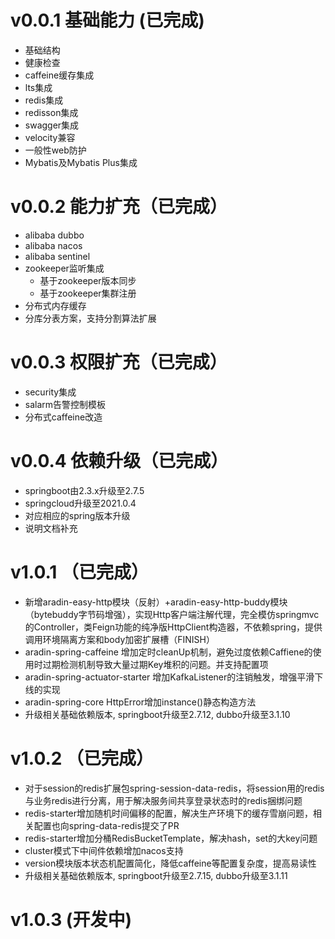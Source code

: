 # v0.0.1 基础能力 (已完成) 
  * 基础结构
  * 健康检查
  * caffeine缓存集成
  * lts集成
  * redis集成
  * redisson集成
  * swagger集成
  * velocity兼容
  * 一般性web防护
  * Mybatis及Mybatis Plus集成

# v0.0.2 能力扩充（已完成）
* alibaba dubbo
* alibaba nacos
* alibaba sentinel
* zookeeper监听集成
  * 基于zookeeper版本同步
  * 基于zookeeper集群注册
* 分布式内存缓存
* 分库分表方案，支持分割算法扩展

# v0.0.3 权限扩充（已完成）
* security集成
* salarm告警控制模板
* 分布式caffeine改造

# v0.0.4 依赖升级（已完成）
* springboot由2.3.x升级至2.7.5
* springcloud升级至2021.0.4
* 对应相应的spring版本升级
* 说明文档补充

# v1.0.1 （已完成）
* 新增aradin-easy-http模块（反射）+aradin-easy-http-buddy模块（bytebuddy字节码增强），实现Http客户端注解代理，完全模仿springmvc的Controller，类Feign功能的纯净版HttpClient构造器，不依赖spring，提供调用环境隔离方案和body加密扩展槽（FINISH）
* aradin-spring-caffeine 增加定时cleanUp机制，避免过度依赖Caffiene的使用时过期检测机制导致大量过期Key堆积的问题。并支持配置项
* aradin-spring-actuator-starter 增加KafkaListener的注销触发，增强平滑下线的实现
* aradin-spring-core HttpError增加instance()静态构造方法
* 升级相关基础依赖版本, springboot升级至2.7.12, dubbo升级至3.1.10

# v1.0.2 （已完成）
* 对于session的redis扩展包spring-session-data-redis，将session用的redis与业务redis进行分离，用于解决服务间共享登录状态时的redis捆绑问题
* redis-starter增加随机时间偏移的配置，解决生产环境下的缓存雪崩问题，相关配置也向spring-data-redis提交了PR
* redis-starter增加分桶RedisBucketTemplate，解决hash，set的大key问题
* cluster模式下中间件依赖增加nacos支持
* version模块版本状态机配置简化，降低caffeine等配置复杂度，提高易读性
* 升级相关基础依赖版本, springboot升级至2.7.15, dubbo升级至3.1.11

# v1.0.3 (开发中)